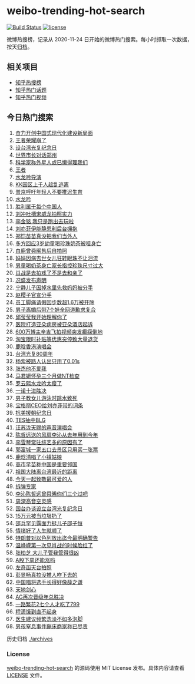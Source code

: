 # weibo-trending-hot-search

[![Build Status](https://github.com/justjavac/weibo-trending-hot-search/workflows/ci/badge.svg?branch=master)](https://github.com/justjavac/weibo-trending-hot-search/actions)
[![license](https://img.shields.io/github/license/justjavac/weibo-trending-hot-search)](https://github.com/justjavac/weibo-trending-hot-search/blob/master/LICENSE)

微博热搜榜，记录从 2020-11-24 日开始的微博热门搜索。每小时抓取一次数据，按天[归档](./archives)。

## 相关项目

- [知乎热搜榜](https://github.com/justjavac/zhihu-trending-top-search)
- [知乎热门话题](https://github.com/justjavac/zhihu-trending-hot-questions)
- [知乎热门视频](https://github.com/justjavac/zhihu-trending-hot-video)

## 今日热门搜索

<!-- BEGIN -->
<!-- 最后更新时间 Sat Oct 25 2025 02:20:39 GMT+0800 (China Standard Time) -->

1. [奋力开创中国式现代化建设新局面](https://s.weibo.com//weibo?q=%23%E5%A5%8B%E5%8A%9B%E5%BC%80%E5%88%9B%E4%B8%AD%E5%9B%BD%E5%BC%8F%E7%8E%B0%E4%BB%A3%E5%8C%96%E5%BB%BA%E8%AE%BE%E6%96%B0%E5%B1%80%E9%9D%A2%23&Refer=new_time)
1. [王者荣耀崩了](https://s.weibo.com//weibo?q=%E7%8E%8B%E8%80%85%E8%8D%A3%E8%80%80%E5%B4%A9%E4%BA%86&t=31&band_rank=4&Refer=top)
1. [设台湾光复纪念日](https://s.weibo.com//weibo?q=%23%E8%AE%BE%E5%8F%B0%E6%B9%BE%E5%85%89%E5%A4%8D%E7%BA%AA%E5%BF%B5%E6%97%A5%23&t=31&band_rank=1&Refer=top)
1. [世界市长对话郑州](https://s.weibo.com//weibo?q=%23%E4%B8%96%E7%95%8C%E5%B8%82%E9%95%BF%E5%AF%B9%E8%AF%9D%E9%83%91%E5%B7%9E%23&t=31&band_rank=3&Refer=top)
1. [科学家称外星人或已懒得理我们](https://s.weibo.com//weibo?q=%E7%A7%91%E5%AD%A6%E5%AE%B6%E7%A7%B0%E5%A4%96%E6%98%9F%E4%BA%BA%E6%88%96%E5%B7%B2%E6%87%92%E5%BE%97%E7%90%86%E6%88%91%E4%BB%AC&t=31&band_rank=2&Refer=top)
1. [王者](https://s.weibo.com//weibo?q=%E7%8E%8B%E8%80%85&t=31&band_rank=4&Refer=top)
1. [水龙吟导演](https://s.weibo.com//weibo?q=%23%E6%B0%B4%E9%BE%99%E5%90%9F%E5%AF%BC%E6%BC%94%23&t=31&band_rank=25&Refer=top)
1. [KK园区上千人趁乱逃离](https://s.weibo.com//weibo?q=%23KK%E5%9B%AD%E5%8C%BA%E4%B8%8A%E5%8D%83%E4%BA%BA%E8%B6%81%E4%B9%B1%E9%80%83%E7%A6%BB%23&t=31&band_rank=5&Refer=top)
1. [普京呼吁年轻人不要推迟生育](https://s.weibo.com//weibo?q=%23%E6%99%AE%E4%BA%AC%E5%91%BC%E5%90%81%E5%B9%B4%E8%BD%BB%E4%BA%BA%E4%B8%8D%E8%A6%81%E6%8E%A8%E8%BF%9F%E7%94%9F%E8%82%B2%23&t=31&band_rank=9&Refer=top)
1. [水龙吟](https://s.weibo.com//weibo?q=%E6%B0%B4%E9%BE%99%E5%90%9F&t=31&band_rank=7&Refer=top)
1. [胜利属于每个中国人](https://s.weibo.com//weibo?q=%23%E8%83%9C%E5%88%A9%E5%B1%9E%E4%BA%8E%E6%AF%8F%E4%B8%AA%E4%B8%AD%E5%9B%BD%E4%BA%BA%23&t=31&band_rank=40&Refer=top)
1. [刘冲吐槽宋威龙拍照实力](https://s.weibo.com//weibo?q=%23%E5%88%98%E5%86%B2%E5%90%90%E6%A7%BD%E5%AE%8B%E5%A8%81%E9%BE%99%E6%8B%8D%E7%85%A7%E5%AE%9E%E5%8A%9B%23&t=31&band_rank=11&Refer=top)
1. [李金铭 我只是跑出去玩啦](https://s.weibo.com//weibo?q=%E6%9D%8E%E9%87%91%E9%93%AD%20%E6%88%91%E5%8F%AA%E6%98%AF%E8%B7%91%E5%87%BA%E5%8E%BB%E7%8E%A9%E5%95%A6&t=31&band_rank=11&Refer=top)
1. [刘亦菲伊能静恩利后台拥抱](https://s.weibo.com//weibo?q=%23%E5%88%98%E4%BA%A6%E8%8F%B2%E4%BC%8A%E8%83%BD%E9%9D%99%E6%81%A9%E5%88%A9%E5%90%8E%E5%8F%B0%E6%8B%A5%E6%8A%B1%23&t=31&band_rank=35&Refer=top)
1. [郑恺苗苗真没把我们当外人](https://s.weibo.com//weibo?q=%E9%83%91%E6%81%BA%E8%8B%97%E8%8B%97%E7%9C%9F%E6%B2%A1%E6%8A%8A%E6%88%91%E4%BB%AC%E5%BD%93%E5%A4%96%E4%BA%BA&t=31&band_rank=12&Refer=top)
1. [多方回应3岁幼童喝珍珠奶茶被噎身亡](https://s.weibo.com//weibo?q=%23%E5%A4%9A%E6%96%B9%E5%9B%9E%E5%BA%943%E5%B2%81%E5%B9%BC%E7%AB%A5%E5%96%9D%E7%8F%8D%E7%8F%A0%E5%A5%B6%E8%8C%B6%E8%A2%AB%E5%99%8E%E8%BA%AB%E4%BA%A1%23&t=31&band_rank=15&Refer=top)
1. [白鹿曾舜晞售后自拍照](https://s.weibo.com//weibo?q=%23%E7%99%BD%E9%B9%BF%E6%9B%BE%E8%88%9C%E6%99%9E%E5%94%AE%E5%90%8E%E8%87%AA%E6%8B%8D%E7%85%A7%23&t=31&band_rank=39&Refer=top)
1. [妈妈因病去世女儿狂转眼珠不让泪流](https://s.weibo.com//weibo?q=%23%E5%A6%88%E5%A6%88%E5%9B%A0%E7%97%85%E5%8E%BB%E4%B8%96%E5%A5%B3%E5%84%BF%E7%8B%82%E8%BD%AC%E7%9C%BC%E7%8F%A0%E4%B8%8D%E8%AE%A9%E6%B3%AA%E6%B5%81%23&t=31&band_rank=14&Refer=top)
1. [男童喝奶茶身亡家长指控珍珠尺寸过大](https://s.weibo.com//weibo?q=%23%E7%94%B7%E7%AB%A5%E5%96%9D%E5%A5%B6%E8%8C%B6%E8%BA%AB%E4%BA%A1%E5%AE%B6%E9%95%BF%E6%8C%87%E6%8E%A7%E7%8F%8D%E7%8F%A0%E5%B0%BA%E5%AF%B8%E8%BF%87%E5%A4%A7%23&t=31&band_rank=16&Refer=top)
1. [肖战是去拍戏了不是去和亲了](https://s.weibo.com//weibo?q=%E8%82%96%E6%88%98%E6%98%AF%E5%8E%BB%E6%8B%8D%E6%88%8F%E4%BA%86%E4%B8%8D%E6%98%AF%E5%8E%BB%E5%92%8C%E4%BA%B2%E4%BA%86&t=31&band_rank=13&Refer=top)
1. [况盛发布声明](https://s.weibo.com//weibo?q=%23%E5%86%B5%E7%9B%9B%E5%8F%91%E5%B8%83%E5%A3%B0%E6%98%8E%23&t=31&band_rank=6&Refer=top)
1. [宁静儿子因掉水里先救妈妈被分手](https://s.weibo.com//weibo?q=%E5%AE%81%E9%9D%99%E5%84%BF%E5%AD%90%E5%9B%A0%E6%8E%89%E6%B0%B4%E9%87%8C%E5%85%88%E6%95%91%E5%A6%88%E5%A6%88%E8%A2%AB%E5%88%86%E6%89%8B&t=31&band_rank=22&Refer=top)
1. [赵樱子官宣分手](https://s.weibo.com//weibo?q=%23%E8%B5%B5%E6%A8%B1%E5%AD%90%E5%AE%98%E5%AE%A3%E5%88%86%E6%89%8B%23&t=31&band_rank=21&Refer=top)
1. [员工脚痛请假因步数超1.6万被开除](https://s.weibo.com//weibo?q=%23%E5%91%98%E5%B7%A5%E8%84%9A%E7%97%9B%E8%AF%B7%E5%81%87%E5%9B%A0%E6%AD%A5%E6%95%B0%E8%B6%851.6%E4%B8%87%E8%A2%AB%E5%BC%80%E9%99%A4%23&t=31&band_rank=17&Refer=top)
1. [男子离婚后带7个娃全网道歉求复合](https://s.weibo.com//weibo?q=%23%E7%94%B7%E5%AD%90%E7%A6%BB%E5%A9%9A%E5%90%8E%E5%B8%A67%E4%B8%AA%E5%A8%83%E5%85%A8%E7%BD%91%E9%81%93%E6%AD%89%E6%B1%82%E5%A4%8D%E5%90%88%23&t=31&band_rank=26&Refer=top)
1. [邱莹莹我开始理解你了](https://s.weibo.com//weibo?q=%E9%82%B1%E8%8E%B9%E8%8E%B9%E6%88%91%E5%BC%80%E5%A7%8B%E7%90%86%E8%A7%A3%E4%BD%A0%E4%BA%86&t=31&band_rank=27&Refer=top)
1. [医院打造亚朵病房被亚朵酒店起诉](https://s.weibo.com//weibo?q=%23%E5%8C%BB%E9%99%A2%E6%89%93%E9%80%A0%E4%BA%9A%E6%9C%B5%E7%97%85%E6%88%BF%E8%A2%AB%E4%BA%9A%E6%9C%B5%E9%85%92%E5%BA%97%E8%B5%B7%E8%AF%89%23&t=31&band_rank=40&Refer=top)
1. [600万博主辛吉飞拍视频突发癫痫倒地](https://s.weibo.com//weibo?q=%23600%E4%B8%87%E5%8D%9A%E4%B8%BB%E8%BE%9B%E5%90%89%E9%A3%9E%E6%8B%8D%E8%A7%86%E9%A2%91%E7%AA%81%E5%8F%91%E7%99%AB%E7%97%AB%E5%80%92%E5%9C%B0%23&t=31&band_rank=28&Refer=top)
1. [淘宝限时补贴等优惠突停致大量退货](https://s.weibo.com//weibo?q=%23%E6%B7%98%E5%AE%9D%E9%99%90%E6%97%B6%E8%A1%A5%E8%B4%B4%E7%AD%89%E4%BC%98%E6%83%A0%E7%AA%81%E5%81%9C%E8%87%B4%E5%A4%A7%E9%87%8F%E9%80%80%E8%B4%A7%23&t=31&band_rank=35&Refer=top)
1. [鹿晗香港演唱会](https://s.weibo.com//weibo?q=%E9%B9%BF%E6%99%97%E9%A6%99%E6%B8%AF%E6%BC%94%E5%94%B1%E4%BC%9A&t=31&band_rank=45&Refer=top)
1. [台湾光复80周年](https://s.weibo.com//weibo?q=%23%E5%8F%B0%E6%B9%BE%E5%85%89%E5%A4%8D80%E5%91%A8%E5%B9%B4%23&t=31&band_rank=50&Refer=top)
1. [杨紫被路人认出只用了0.01s](https://s.weibo.com//weibo?q=%E6%9D%A8%E7%B4%AB%E8%A2%AB%E8%B7%AF%E4%BA%BA%E8%AE%A4%E5%87%BA%E5%8F%AA%E7%94%A8%E4%BA%860.01s&t=31&band_rank=18&Refer=top)
1. [张杰他不爱我](https://s.weibo.com//weibo?q=%23%E5%BC%A0%E6%9D%B0%E4%BB%96%E4%B8%8D%E7%88%B1%E6%88%91%23&t=31&band_rank=34&Refer=top)
1. [马君妍怀孕三个月做NT检查](https://s.weibo.com//weibo?q=%23%E9%A9%AC%E5%90%9B%E5%A6%8D%E6%80%80%E5%AD%95%E4%B8%89%E4%B8%AA%E6%9C%88%E5%81%9ANT%E6%A3%80%E6%9F%A5%23&t=31&band_rank=20&Refer=top)
1. [罗云熙水龙吟太瘦了](https://s.weibo.com//weibo?q=%E7%BD%97%E4%BA%91%E7%86%99%E6%B0%B4%E9%BE%99%E5%90%9F%E5%A4%AA%E7%98%A6%E4%BA%86&t=31&band_rank=23&Refer=top)
1. [一诺十进胜决](https://s.weibo.com//weibo?q=%23%E4%B8%80%E8%AF%BA%E5%8D%81%E8%BF%9B%E8%83%9C%E5%86%B3%23&t=31&band_rank=31&Refer=top)
1. [男子教女儿游泳时跳水致死](https://s.weibo.com//weibo?q=%23%E7%94%B7%E5%AD%90%E6%95%99%E5%A5%B3%E5%84%BF%E6%B8%B8%E6%B3%B3%E6%97%B6%E8%B7%B3%E6%B0%B4%E8%87%B4%E6%AD%BB%23&t=31&band_rank=27&Refer=top)
1. [宝格丽CEO给刘亦菲带的词条](https://s.weibo.com//weibo?q=%E5%AE%9D%E6%A0%BC%E4%B8%BDCEO%E7%BB%99%E5%88%98%E4%BA%A6%E8%8F%B2%E5%B8%A6%E7%9A%84%E8%AF%8D%E6%9D%A1&t=31&band_rank=47&Refer=top)
1. [抗美援朝纪念日](https://s.weibo.com//weibo?q=%23%E6%8A%97%E7%BE%8E%E6%8F%B4%E6%9C%9D%E7%BA%AA%E5%BF%B5%E6%97%A5%23&t=31&band_rank=38&Refer=top)
1. [TES抽中BLG](https://s.weibo.com//weibo?q=%23TES%E6%8A%BD%E4%B8%ADBLG%23&t=31&band_rank=38&Refer=top)
1. [汪苏泷天赐的声音演唱会](https://s.weibo.com//weibo?q=%E6%B1%AA%E8%8B%8F%E6%B3%B7%E5%A4%A9%E8%B5%90%E7%9A%84%E5%A3%B0%E9%9F%B3%E6%BC%94%E5%94%B1%E4%BC%9A&t=31&band_rank=29&Refer=top)
1. [陈哲远送的风扇李沁从去年用到今年](https://s.weibo.com//weibo?q=%E9%99%88%E5%93%B2%E8%BF%9C%E9%80%81%E7%9A%84%E9%A3%8E%E6%89%87%E6%9D%8E%E6%B2%81%E4%BB%8E%E5%8E%BB%E5%B9%B4%E7%94%A8%E5%88%B0%E4%BB%8A%E5%B9%B4&t=31&band_rank=41&Refer=top)
1. [李雪琴常驻综艺多的原因有了](https://s.weibo.com//weibo?q=%E6%9D%8E%E9%9B%AA%E7%90%B4%E5%B8%B8%E9%A9%BB%E7%BB%BC%E8%89%BA%E5%A4%9A%E7%9A%84%E5%8E%9F%E5%9B%A0%E6%9C%89%E4%BA%86&t=31&band_rank=29&Refer=top)
1. [郭富城一家五口去景区只用买一张票](https://s.weibo.com//weibo?q=%E9%83%AD%E5%AF%8C%E5%9F%8E%E4%B8%80%E5%AE%B6%E4%BA%94%E5%8F%A3%E5%8E%BB%E6%99%AF%E5%8C%BA%E5%8F%AA%E7%94%A8%E4%B9%B0%E4%B8%80%E5%BC%A0%E7%A5%A8&t=31&band_rank=43&Refer=top)
1. [鹿晗清唱了小镇姑娘](https://s.weibo.com//weibo?q=%23%E9%B9%BF%E6%99%97%E6%B8%85%E5%94%B1%E4%BA%86%E5%B0%8F%E9%95%87%E5%A7%91%E5%A8%98%23&t=31&band_rank=44&Refer=top)
1. [高市早苗称中国是重要邻国](https://s.weibo.com//weibo?q=%23%E9%AB%98%E5%B8%82%E6%97%A9%E8%8B%97%E7%A7%B0%E4%B8%AD%E5%9B%BD%E6%98%AF%E9%87%8D%E8%A6%81%E9%82%BB%E5%9B%BD%23&t=31&band_rank=45&Refer=top)
1. [祖国大陆离台湾最近的距离](https://s.weibo.com//weibo?q=%23%E7%A5%96%E5%9B%BD%E5%A4%A7%E9%99%86%E7%A6%BB%E5%8F%B0%E6%B9%BE%E6%9C%80%E8%BF%91%E7%9A%84%E8%B7%9D%E7%A6%BB%23&t=31&band_rank=30&Refer=top)
1. [今天一起致敬最可爱的人](https://s.weibo.com//weibo?q=%23%E4%BB%8A%E5%A4%A9%E4%B8%80%E8%B5%B7%E8%87%B4%E6%95%AC%E6%9C%80%E5%8F%AF%E7%88%B1%E7%9A%84%E4%BA%BA%23&t=31&band_rank=47&Refer=top)
1. [拆弹专家](https://s.weibo.com//weibo?q=%E6%8B%86%E5%BC%B9%E4%B8%93%E5%AE%B6&t=31&band_rank=48&Refer=top)
1. [李沁陈哲远曾舜晞你们三个过吧](https://s.weibo.com//weibo?q=%E6%9D%8E%E6%B2%81%E9%99%88%E5%93%B2%E8%BF%9C%E6%9B%BE%E8%88%9C%E6%99%9E%E4%BD%A0%E4%BB%AC%E4%B8%89%E4%B8%AA%E8%BF%87%E5%90%A7&t=31&band_rank=24&Refer=top)
1. [周深高音空灵感](https://s.weibo.com//weibo?q=%E5%91%A8%E6%B7%B1%E9%AB%98%E9%9F%B3%E7%A9%BA%E7%81%B5%E6%84%9F&t=31&band_rank=50&Refer=top)
1. [国台办谈设立台湾光复纪念日](https://s.weibo.com//weibo?q=%23%E5%9B%BD%E5%8F%B0%E5%8A%9E%E8%B0%88%E8%AE%BE%E7%AB%8B%E5%8F%B0%E6%B9%BE%E5%85%89%E5%A4%8D%E7%BA%AA%E5%BF%B5%E6%97%A5%23&t=31&band_rank=8&Refer=top)
1. [15万元被当垃圾扔了](https://s.weibo.com//weibo?q=%2315%E4%B8%87%E5%85%83%E8%A2%AB%E5%BD%93%E5%9E%83%E5%9C%BE%E6%89%94%E4%BA%86%23&t=31&band_rank=10&Refer=top)
1. [邵兵罕见露面力挺儿子邵子恒](https://s.weibo.com//weibo?q=%E9%82%B5%E5%85%B5%E7%BD%95%E8%A7%81%E9%9C%B2%E9%9D%A2%E5%8A%9B%E6%8C%BA%E5%84%BF%E5%AD%90%E9%82%B5%E5%AD%90%E6%81%92&t=31&band_rank=33&Refer=top)
1. [情绪好了人生就顺了](https://s.weibo.com//weibo?q=%23%E6%83%85%E7%BB%AA%E5%A5%BD%E4%BA%86%E4%BA%BA%E7%94%9F%E5%B0%B1%E9%A1%BA%E4%BA%86%23&t=31&band_rank=46&Refer=top)
1. [特朗普对以色列放出迄今最明确警告](https://s.weibo.com//weibo?q=%23%E7%89%B9%E6%9C%97%E6%99%AE%E5%AF%B9%E4%BB%A5%E8%89%B2%E5%88%97%E6%94%BE%E5%87%BA%E8%BF%84%E4%BB%8A%E6%9C%80%E6%98%8E%E7%A1%AE%E8%AD%A6%E5%91%8A%23&t=31&band_rank=44&Refer=top)
1. [温峥嵘第一次见肖战的时候脸红了](https://s.weibo.com//weibo?q=%23%E6%B8%A9%E5%B3%A5%E5%B5%98%E7%AC%AC%E4%B8%80%E6%AC%A1%E8%A7%81%E8%82%96%E6%88%98%E7%9A%84%E6%97%B6%E5%80%99%E8%84%B8%E7%BA%A2%E4%BA%86%23&t=31&band_rank=32&Refer=top)
1. [张柏芝 大儿子管我管得很凶](https://s.weibo.com//weibo?q=%E5%BC%A0%E6%9F%8F%E8%8A%9D%20%E5%A4%A7%E5%84%BF%E5%AD%90%E7%AE%A1%E6%88%91%E7%AE%A1%E5%BE%97%E5%BE%88%E5%87%B6&t=31&band_rank=19&Refer=top)
1. [A股下周还能涨吗](https://s.weibo.com//weibo?q=A%E8%82%A1%E4%B8%8B%E5%91%A8%E8%BF%98%E8%83%BD%E6%B6%A8%E5%90%97&t=31&band_rank=48&Refer=top)
1. [左奇函天台拍照](https://s.weibo.com//weibo?q=%E5%B7%A6%E5%A5%87%E5%87%BD%E5%A4%A9%E5%8F%B0%E6%8B%8D%E7%85%A7&t=31&band_rank=36&Refer=top)
1. [彭昱畅真拉没推人咋下去的](https://s.weibo.com//weibo?q=%E5%BD%AD%E6%98%B1%E7%95%85%E7%9C%9F%E6%8B%89%E6%B2%A1%E6%8E%A8%E4%BA%BA%E5%92%8B%E4%B8%8B%E5%8E%BB%E7%9A%84&t=31&band_rank=37&Refer=top)
1. [中国唱将选手长得好像薛之谦](https://s.weibo.com//weibo?q=%E4%B8%AD%E5%9B%BD%E5%94%B1%E5%B0%86%E9%80%89%E6%89%8B%E9%95%BF%E5%BE%97%E5%A5%BD%E5%83%8F%E8%96%9B%E4%B9%8B%E8%B0%A6&t=31&band_rank=41&Refer=top)
1. [天地剑心](https://s.weibo.com//weibo?q=%E5%A4%A9%E5%9C%B0%E5%89%91%E5%BF%83&t=31&band_rank=42&Refer=top)
1. [AG再次晋级年总胜决](https://s.weibo.com//weibo?q=%23AG%E5%86%8D%E6%AC%A1%E6%99%8B%E7%BA%A7%E5%B9%B4%E6%80%BB%E8%83%9C%E5%86%B3%23&t=31&band_rank=43&Refer=top)
1. [一路繁花2七个人才吃了799](https://s.weibo.com//weibo?q=%E4%B8%80%E8%B7%AF%E7%B9%81%E8%8A%B12%E4%B8%83%E4%B8%AA%E4%BA%BA%E6%89%8D%E5%90%83%E4%BA%86799&t=31&band_rank=47&Refer=top)
1. [程潇饿到直不起身](https://s.weibo.com//weibo?q=%E7%A8%8B%E6%BD%87%E9%A5%BF%E5%88%B0%E7%9B%B4%E4%B8%8D%E8%B5%B7%E8%BA%AB&t=31&band_rank=48&Refer=top)
1. [医生建议频繁洗澡不如多泡脚](https://s.weibo.com//weibo?q=%23%E5%8C%BB%E7%94%9F%E5%BB%BA%E8%AE%AE%E9%A2%91%E7%B9%81%E6%B4%97%E6%BE%A1%E4%B8%8D%E5%A6%82%E5%A4%9A%E6%B3%A1%E8%84%9A%23&t=31&band_rank=49&Refer=top)
1. [男孩窒息事件蹦床商家称已尽责](https://s.weibo.com//weibo?q=%23%E7%94%B7%E5%AD%A9%E7%AA%92%E6%81%AF%E4%BA%8B%E4%BB%B6%E8%B9%A6%E5%BA%8A%E5%95%86%E5%AE%B6%E7%A7%B0%E5%B7%B2%E5%B0%BD%E8%B4%A3%23&t=31&band_rank=50&Refer=top)

<!-- END -->

历史归档 [./archives](./archives)

### License

[weibo-trending-hot-search](https://github.com/justjavac/weibo-trending-hot-search) 的源码使用 MIT License
发布。具体内容请查看 [LICENSE](./LICENSE) 文件。
